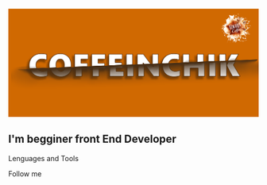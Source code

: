 ![Header](https://github.com/Coffeinchik21/coffeinchik21/blob/main/assets/MyName2.png)

## I'm begginer front End Developer 

Lenguages and Tools

Follow me